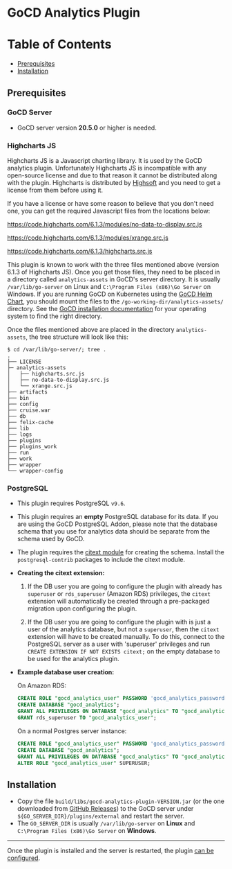 # GoCD Analytics Plugin

Table of Contents
=================

  * [Prerequisites](#prerequisites)
  * [Installation](#installation)

## Prerequisites

### GoCD Server

- GoCD server version **20.5.0** or higher is needed.

### Highcharts JS

Highcharts JS is a Javascript charting library. It is used by the GoCD analytics plugin. Unfortunately Highcharts JS is incompatible with any open-source license and due to that reason it cannot be distributed along with the plugin. Highcharts is distributed by [Highsoft](https://shop.highsoft.com/) and you need to get a license from them before using it.

If you have a license or have some reason to believe that you don't need one, you can get the required Javascript files from the locations below:

https://code.highcharts.com/6.1.3/modules/no-data-to-display.src.js

https://code.highcharts.com/6.1.3/modules/xrange.src.js

https://code.highcharts.com/6.1.3/highcharts.src.js

This plugin is known to work with the three files mentioned above (version 6.1.3 of Highcharts JS). Once you get those files, they need to be placed in a directory called `analytics-assets` in GoCD's server directory. It is usually `/var/lib/go-server` on Linux and `C:\Program Files (x86)\Go Server` on Windows. If you are running GoCD on Kubernetes using the [GoCD Helm Chart](https://github.com/gocd/helm-chart), you should mount the files to the `/go-working-dir/analytics-assets/` directory. See the [GoCD installation documentation](https://docs.gocd.org/current/installation/installing_go_server.html) for your operating system to find the right directory.

Once the files mentioned above are placed in the directory `analytics-assets`, the tree structure will look like this:

```
$ cd /var/lib/go-server/; tree .
.
├── LICENSE
├─ analytics-assets
│   ├── highcharts.src.js
│   ├── no-data-to-display.src.js
│   └── xrange.src.js
├── artifacts
├── bin
├── config
├── cruise.war
├── db
├── felix-cache
├── lib
├── logs
├── plugins
├── plugins_work
├── run
├── work
├── wrapper
└── wrapper-config
```

### PostgreSQL

- This plugin requires PostgreSQL `v9.6`.

- This plugin requires an **empty** PostgreSQL database for its data. If you are using the GoCD PostgreSQL Addon, please note that the database schema that you use for analytics data should be separate from the schema used by GoCD.

- The plugin requires the [citext module](https://www.postgresql.org/docs/9.6/static/citext.html) for creating the schema. Install the `postgresql-contrib` packages to include the citext module.

- **Creating the citext extension:**

  1. If the DB user you are going to configure the plugin with already has `superuser` or `rds_superuser` (Amazon RDS) privileges, the `citext` extension will automatically be created through a pre-packaged migration upon configuring the plugin.

  2. If the DB user you are going to configure the plugin with is just a user of the analytics database, but not a `superuser`, then the `citext` extension will have to be created manually. To do this, connect to the PostgreSQL server as a user with 'superuser' privileges and run `CREATE EXTENSION IF NOT EXISTS citext;` on the empty database to be used for the analytics plugin.

- **Example database user creation:**

  On Amazon RDS:

    ```sql
    CREATE ROLE "gocd_analytics_user" PASSWORD 'gocd_analytics_password' NOSUPERUSER NOCREATEDB NOCREATEROLE INHERIT LOGIN;
    CREATE DATABASE "gocd_analytics";
    GRANT ALL PRIVILEGES ON DATABASE "gocd_analytics" TO "gocd_analytics_user";
    GRANT rds_superuser TO "gocd_analytics_user";
    ```

  On a normal Postgres server instance:

    ```sql
    CREATE ROLE "gocd_analytics_user" PASSWORD 'gocd_analytics_password' NOSUPERUSER NOCREATEDB NOCREATEROLE INHERIT LOGIN;
    CREATE DATABASE "gocd_analytics";
    GRANT ALL PRIVILEGES ON DATABASE "gocd_analytics" TO "gocd_analytics_user";
    ALTER ROLE "gocd_analytics_user" SUPERUSER;
    ```

## Installation

 - Copy the file `build/libs/gocd-analytics-plugin-VERSION.jar` (or the one downloaded from [GitHub Releases](https://github.com/gocd/gocd-analytics-plugin/releases)) to the GoCD server under `${GO_SERVER_DIR}/plugins/external` and restart the server.
 - The `GO_SERVER_DIR` is usually `/var/lib/go-server` on **Linux** and `C:\Program Files (x86)\Go Server` on **Windows**.

<hr>

Once the plugin is installed and the server is restarted, the plugin [can be configured](./Configure.md).

